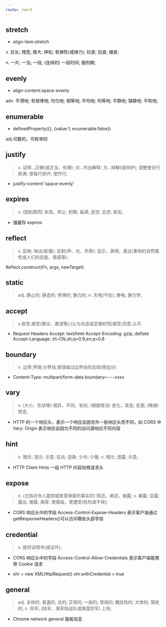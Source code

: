 ```yaml
---
route: /word
---
```


## stretch

- align-item:stretch

v. 拉长; 拽宽; 撑大; 抻松; 有弹性(或弹力); 拉紧; 拉直; 绷紧;

n. 一片; 一泓; 一段; (连续的) 一段时间; 服刑期;

## evenly

- align-content:space-evenly

adv. 平滑地; 有规律地; 均匀地; 相等地; 平均地; 均等地; 平静地; 镇静地; 平和地;

## enumerable

- definedProperty({}, {value:1, enumerable:false})

adj.可数的，可枚举的

## justify

> v. 证明…正确(或正当、有理); 对…作出解释; 为…辩解(或辩护); 调整使全行排满; 使每行排齐; 使齐行;

- justify-content:'space-evenly'

## expires

> v. (因到期而) 失效，终止; 到期; 届满; 逝世; 去世; 故去;

- 强缓存 expires

## reflect

> v. 反映; 映出(影像); 反射(声、光、热等); 显示，表明，表达(事物的自然属性或人们的态度、情感等);

Reflect.construct(Fn, args, newTarget)

## static

> adj. 静止的; 静态的; 停滞的; 静力的;
> n. 天电(干扰); 静电; 静力学;

## accept

> v.收受;接受(建议、邀请等);(认为合适或足够好而)接受;同意;认可

- Request Headers
  Accept: text/html Accept-Encoding: gzip, deflate Accept-Language: zh-CN,zh;q=0.9,en;q=0.8

## boundary

> n. 边界;界限;分界线;使球越过边界线的击球(得加分)

- Content-Type: multipart/form-data boundary=----xxxx

## vary

> v. (大小、形状等) 相异，不同，有别; (根据情况) 变化，改变; 变更; (略做) 改变;

- HTTP 的一个响应头，表示一个响应会因另外一些响应头而不同，如 CORS 中 Vary: Origin 表示响应会因为不同的访问源响应不同内容

## hint

> n. 暗示; 提示; 示意; 征兆; 迹象; 少许; 少量;
> v. 暗示; 透露; 示意;

- HTTP Client Hints 一组 HTTP 内容协商请求头

## expose

> n. (尤指对令人震惊或故意保密的事实的) 陈述，阐述，揭露;
> v. 暴露; 显露; 露出; 揭露; 揭穿; 使面临，使遭受(危险或不快);

- CORS 响应头中的字段 Access-Control-Expose-Headers 表示客户端通过 getResponseHeaders()可以访问哪些头部字段

## credential

> v. 提供证明书(或证件);

- CORS 响应头中的字段 Access-Control-Allow-Credentials 表示客户端能携带 Cookie 请求

- xhr = new XMLHttpRequest() xhr.withCredential = true

## general

> adj. 全体的; 普遍的; 总的; 正常的; 一般的; 常规的; 概括性的; 大体的; 笼统的;
> n. 将军; (陆军、海军陆战队或美国空军) 上将;

- Chrome network general 面板信息
